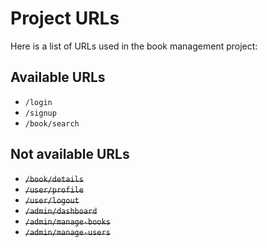 # Project URLs

Here is a list of URLs used in the book management project:

## Available URLs

- `/login`
- `/signup`
- `/book/search`

## Not available URLs

- ~~`/book/details`~~
- ~~`/user/profile`~~
- ~~`/user/logout`~~
- ~~`/admin/dashboard`~~
- ~~`/admin/manage-books`~~
- ~~`/admin/manage-users`~~
